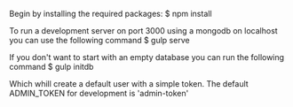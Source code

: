 Begin by installing the required packages:
    $ npm install

To run a development server on port 3000 using a mongodb
on localhost you can use the following command
    $ gulp serve

If you don't want to start with an empty database you
can run the following command
    $ gulp initdb

Which whill create a default user with a simple token.
The default ADMIN_TOKEN for development is 'admin-token'
